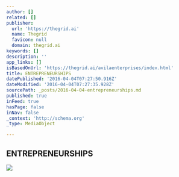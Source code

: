 ```yaml
---
author: []
related: []
publisher:
  url: 'https://thegrid.ai'
  name: Thegrid
  favicon: null
  domain: thegrid.ai
keywords: []
description: ''
app_links: []
isBasedOnUrl: 'https://thegrid.ai/avilaenterprises/index.html'
title: ENTREPRENEURSHIPS
datePublished: '2016-04-04T07:27:50.916Z'
dateModified: '2016-04-04T07:27:35.928Z'
sourcePath: _posts/2016-04-04-entrepreneurships.md
published: true
inFeed: true
hasPage: false
inNav: false
_context: 'http://schema.org'
_type: MediaObject

---
```

<article style=""><h1>ENTREPRENEURSHIPS</h1><img src="https://s3-us-west-2.amazonaws.com/the-grid-img/p/5a6b29adaf8ddb49db9d8f9ce9d2a84b8814bd65.jpg" /></article>